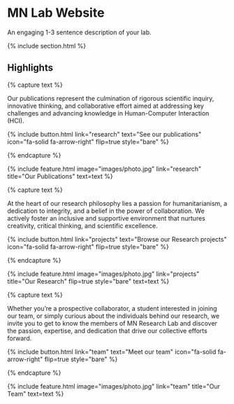 ---
---

# MN Lab Website

An engaging 1-3 sentence description of your lab.

{% include section.html %}

## Highlights

{% capture text %}

Our publications represent the culmination of rigorous scientific inquiry, innovative thinking, and collaborative effort aimed at addressing key challenges and advancing knowledge in Human-Computer Interaction (HCI).

{%
  include button.html
  link="research"
  text="See our publications"
  icon="fa-solid fa-arrow-right"
  flip=true
  style="bare"
%}

{% endcapture %}

{%
  include feature.html
  image="images/photo.jpg"
  link="research"
  title="Our Publications"
  text=text
%}

{% capture text %}

At the heart of our research philosophy lies a passion for humanitarianism, a dedication to integrity, and a belief in the power of collaboration. We actively foster an inclusive and supportive environment that nurtures creativity, critical thinking, and scientific excellence.

{%
  include button.html
  link="projects"
  text="Browse our Research projects"
  icon="fa-solid fa-arrow-right"
  flip=true
  style="bare"
%}

{% endcapture %}

{%
  include feature.html
  image="images/photo.jpg"
  link="projects"
  title="Our Research"
  flip=true
  style="bare"
  text=text
%}

{% capture text %}

Whether you’re a prospective collaborator, a student interested in joining our team, or simply curious about the individuals behind our research, we invite you to get to know the members of MN Research Lab and discover the passion, expertise, and dedication that drive our collective efforts forward.

{%
  include button.html
  link="team"
  text="Meet our team"
  icon="fa-solid fa-arrow-right"
  flip=true
  style="bare"
%}

{% endcapture %}

{%
  include feature.html
  image="images/photo.jpg"
  link="team"
  title="Our Team"
  text=text
%}
